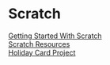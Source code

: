 Scratch
=======
[Getting Started With Scratch](GettingStartedWithScratch.md)   
[Scratch Resources](ScratchResources.md)   
[Holiday Card Project](HolidayCard.md)   
